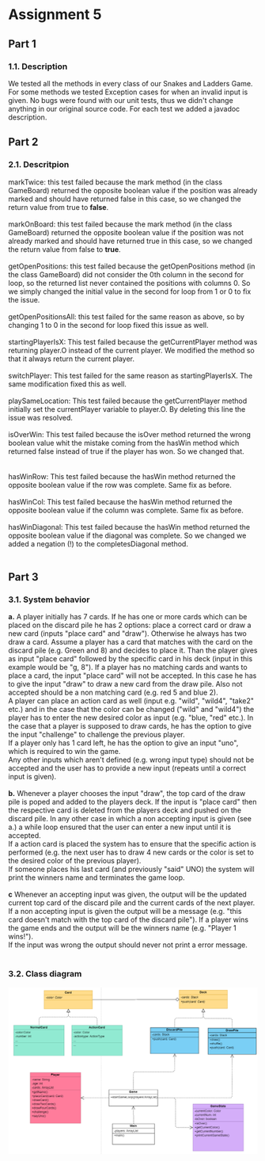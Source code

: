 # Assignment 5 <br/>
## Part 1 <br/>
### 1.1. Description <br/>
We tested all the methods in every class of our Snakes and Ladders Game. For some methods we tested Exception cases for when an invalid input is given. No bugs were found with our unit tests, thus we didn't change anything in our original source code. For each test we added a javadoc description.
## Part 2 <br/>
### 2.1. Descritpion <br/>
markTwice: this test failed because the mark method (in the class GameBoard) returned the opposite boolean value if the position was already marked and should have returned false in this case, so we changed the return value from true to **false**. <br/><br/>
markOnBoard: this test failed because the mark method (in the class GameBoard) returned the opposite boolean value if the position was not already marked and should have returned true in this case, so we changed the return value from false to **true**. <br/><br/>
getOpenPositions: this test failed because the getOpenPositions method (in the class GameBoard) did not consider the 0th column in the second for loop, so the returned list never contained the positions with columns 0. So we simply changed the initial value in the second for loop from 1 or 0 to fix the issue.<br/><br/>
getOpenPositionsAll: this test failed for the same reason as above, so by changing 1 to 0 in the second for loop fixed this issue as well.<br/><br/>
startingPlayerIsX: This test failed because the getCurrentPlayer method was returning player.O instead of the current player.
We modified the method so that it always return the current player.
<br/><br/>
switchPlayer: This test failed for the same reason as startingPlayerIsX. The same modification fixed this as well.
<br/><br/>
playSameLocation: This test failed because the getCurrentPlayer method initially set the currentPlayer variable to player.O.
By deleting this line the issue was resolved.
<br/><br/>
isOverWin: This test failed because the isOver method returned the wrong boolean value whit the mistake coming from the hasWin method which returned false instead of true if the player has won. So we changed that.  
<br/><br/>
hasWinRow: This test failed because the hasWin method returned the opposite boolean value if the row was complete.
Same fix as before.
<br/><br/>
hasWinCol: This test failed because the hasWin method returned the opposite boolean value if the column was complete.
Same fix as before.
<br/><br/>
hasWinDiagonal: This test failed because the hasWin method returned the opposite boolean value if the diagonal was complete.
So we changed we added a negation (!) to the completesDiagonal method.
<br/><br/>
## Part 3 <br/>
### 3.1. System behavior <br/>
**a.** A player initially has 7 cards. If he has one or more cards which can be placed on the discard pile he has 2 options: place a correct card or draw a new card (inputs "place card" and "draw"). Otherwise he always has two draw a card. Assume a player has a card that matches with the card on the discard pile (e.g. Green and 8) and decides to place it. Than the player gives as input "place card" followed by the specific card in his deck (input in this example would be "g, 8"). If a player has no matching cards and wants to place a card, the input "place card" will not be accepted. In this case he has to give the input "draw" to draw a new card from the draw pile. Also not accepted should be a non matching card (e.g. red 5 and blue 2). <br/>
A player can place an action card as well (input e.g. "wild", "wild4", "take2" etc.) and in the case that the color can be changed ("wild" and "wild4") the player has to enter the new desired color as input (e.g. "blue, "red" etc.). In the case that a player is supposed to draw cards, he has the option to give the input "challenge" to challenge the previous player.
<br/> If a player only has 1 card left, he has the option to give an input "uno", which is required to win the game.<br/>
Any other inputs which aren't defined (e.g. wrong input type) should not be accepted and the user has to provide a new input (repeats until a correct input is given).<br/><br/>
**b.** Whenever a player chooses the input "draw", the top card of the draw pile is poped and added to the players deck. If the input is "place card" then the respective card is deleted from the players deck and pushed on the discard pile. In any other case in which a non accepting input is given (see a.) a while loop ensured that the user can enter a new input until it is accepted.<br/>
If a action card is placed the system has to ensure that the specific action is performed (e.g. the next user has to draw 4 new cards or the color is set to the desired color of the previous player).<br/>
If someone places his last card (and previously "said" UNO) the system will print the winners name and terminates the game loop.
<br/><br/>
**c** Whenever an accepting input was given, the output will be the updated current top card of the discard pile and the current cards of the next player. If a non accepting input is given the output will be a message (e.g. "this card doesn't match with the top card of the discard pile"). If a player wins the game ends and the output will be the winners name (e.g. "Player 1 wins!").<br/>
If the input was wrong the output should never not print a error message.
<br/><br/>
### 3.2. Class diagram <br/>
![class_diagram](https://github.com/davebasler/BINF4241-group-16-/blob/master/Assignment%205/UNO_classdiagram.PNG)

